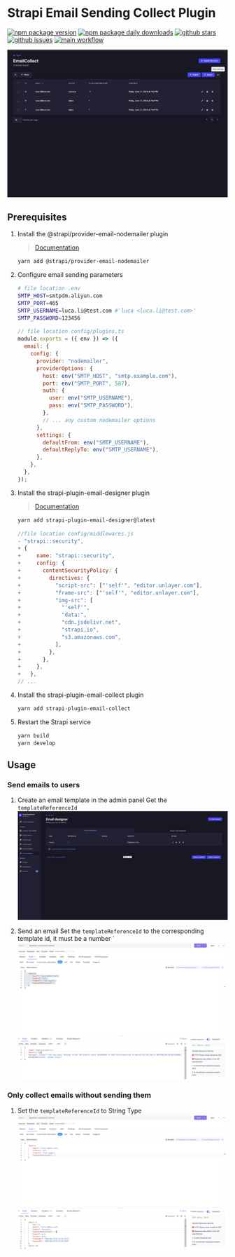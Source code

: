 # Strapi Email Sending Collect Plugin

[![npm package version](https://badgen.net/npm/v/strapi-plugin-email-collect)](https://npmjs.com/package/strapi-plugin-email-collect)
[![npm package daily downloads](https://badgen.net/npm/dm/strapi-plugin-email-collect)](https://npmjs.com/package/strapi-plugin-email-collect)
[![github stars](https://badgen.net/github/stars/Liar0320/strapi-plugin-email-collect)](https://gitHub.com/Liar0320/strapi-plugin-email-collect)
[![github issues](https://img.shields.io/github/issues/Liar0320/strapi-plugin-email-collect.svg)](https://gitHub.com/Liar0320/strapi-plugin-email-collect/issues/)
[![main workflow](https://gitHub.com/Liar0320/strapi-plugin-email-collect/actions/workflows/main.yml/badge.svg)](https://gitHub.com/Liar0320/strapi-plugin-email-collect/actions)

![Collect Email List](docs/collect-email-dashboard.png)

## Prerequisites

1. Install the @strapi/provider-email-nodemailer plugin
   > [Documentation](https://market.strapi.io/providers/@strapi-provider-email-nodemailer)
   ```bash
   yarn add @strapi/provider-email-nodemailer
   ```

2. Configure email sending parameters
   ```bash
   # file location .env
   SMTP_HOST=smtpdm.aliyun.com
   SMTP_PORT=465
   SMTP_USERNAME=luca.li@test.com #'luca <luca.li@test.com>'
   SMTP_PASSWORD=123456
   ```
   ```js
   // file location config/plugins.ts
   module.exports = ({ env }) => ({
     email: {
       config: {
         provider: "nodemailer",
         providerOptions: {
           host: env("SMTP_HOST", "smtp.example.com"),
           port: env("SMTP_PORT", 587),
           auth: {
             user: env("SMTP_USERNAME"),
             pass: env("SMTP_PASSWORD"),
           },
           // ... any custom nodemailer options
         },
         settings: {
           defaultFrom: env("SMTP_USERNAME"),
           defaultReplyTo: env("SMTP_USERNAME"),
         },
       },
     },
   });
   ```

3. Install the strapi-plugin-email-designer plugin
   > [Documentation](https://market.strapi.io/plugins/strapi-plugin-email-designer)
   ```bash
   yarn add strapi-plugin-email-designer@latest
   ```
   
   ```js
   //file location config/middlewares.js
   - "strapi::security",
   + {
   +     name: "strapi::security",
   +     config: {
   +       contentSecurityPolicy: {
   +         directives: {
   +           "script-src": ["'self'", "editor.unlayer.com"],
   +           "frame-src": ["'self'", "editor.unlayer.com"],
   +           "img-src": [
   +             "'self'",
   +             "data:",
   +             "cdn.jsdelivr.net",
   +             "strapi.io",
   +             "s3.amazonaws.com",
   +           ],
   +         },
   +       },
   +     },
   +   },
   // ...
   ```

4. Install the strapi-plugin-email-collect plugin
   ```bash
   yarn add strapi-plugin-email-collect
   ```

5. Restart the Strapi service
   ```bash
   yarn build
   yarn develop
   ```

## Usage

### Send emails to users

1. Create an email template in the admin panel
   Get the `templateReferenceId`
   ![Email Template](docs/create-tpl.png)

2. Send an email
   Set the `templateReferenceId` to the corresponding template id, it must be a number
   `
   ![Send Email](docs/send-email.png)

### Only collect emails without sending them

1. Set the `templateReferenceId` to String Type
   ![Collect Email](docs/collect-email.png)